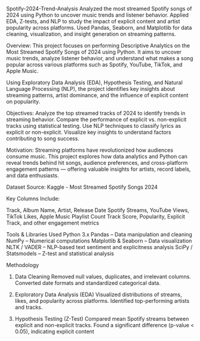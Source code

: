  Spotify-2024-Trend-Analysis
Analyzed the most streamed Spotify songs of 2024 using Python to uncover music trends and listener behavior. Applied EDA, Z-tests, and NLP to study the impact of explicit content and artist popularity across platforms. Used Pandas, Seaborn, and Matplotlib for data cleaning, visualization, and insight generation on streaming patterns.

Overview: This project focuses on performing Descriptive Analytics on the Most Streamed Spotify Songs of 2024 using Python.
It aims to uncover music trends, analyze listener behavior, and understand what makes a song popular across various platforms such as Spotify, YouTube, TikTok, and Apple Music.

Using Exploratory Data Analysis (EDA), Hypothesis Testing, and Natural Language Processing (NLP), the project identifies key insights about streaming patterns, artist dominance, and the influence of explicit content on popularity.

Objectives:
Analyze the top streamed tracks of 2024 to identify trends in streaming behavior.
Compare the performance of explicit vs. non-explicit tracks using statistical testing.
Use NLP techniques to classify lyrics as explicit or non-explicit.
Visualize key insights to understand factors contributing to song success.

Motivation:
Streaming platforms have revolutionized how audiences consume music. This project explores how data analytics and Python can reveal trends behind hit songs, audience preferences, and cross-platform engagement patterns — offering valuable insights for artists, record labels, and data enthusiasts.

Dataset
Source: Kaggle - Most Streamed Spotify Songs 2024

Key Columns Include:

Track, Album Name, Artist, Release Date
Spotify Streams, YouTube Views, TikTok Likes, Apple Music Playlist Count
Track Score, Popularity, Explicit Track, and other engagement metrics

Tools & Libraries Used
Python 3.x
Pandas – Data manipulation and cleaning
NumPy – Numerical computations
Matplotlib & Seaborn – Data visualization
NLTK / VADER – NLP-based text sentiment and explicitness analysis
SciPy / Statsmodels – Z-test and statistical analysis

 
 Methodology
1. Data Cleaning
Removed null values, duplicates, and irrelevant columns.
Converted date formats and standardized categorical data.

2. Exploratory Data Analysis (EDA)
Visualized distributions of streams, likes, and popularity across platforms.
Identified top-performing artists and tracks.

3. Hypothesis Testing (Z-Test)
Compared mean Spotify streams between explicit and non-explicit tracks.
Found a significant difference (p-value < 0.05), indicating explicit content
